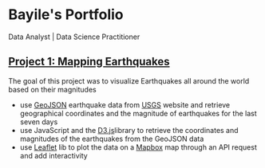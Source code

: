 # Bayile's Portfolio
Data Analyst | Data Science Practitioner

##  [Project 1: Mapping Earthquakes](https://github.com/bayileyegnabate/mapping_earthquakes)
The goal of this project was to visualize Earthquakes all around the world based on their magnitudes
- use [GeoJSON](https://geojson.org/) earthquake data from [USGS](https://www.usgs.gov/) website and retrieve geographical coordinates and the magnitude of earthquakes for the last seven days
- use JavaScript and the [D3.js](https://d3js.org/)library to retrieve the coordinates and magnitudes of the earthquakes from the GeoJSON data 
- use [Leaflet](https://leafletjs.com/) lib to plot the data on a [Mapbox](https://www.mapbox.com/) map through an API request and add interactivity